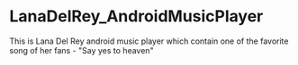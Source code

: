 # LanaDelRey_AndroidMusicPlayer
This is Lana Del Rey android music player which contain one of the favorite song of her fans - "Say yes to heaven"
